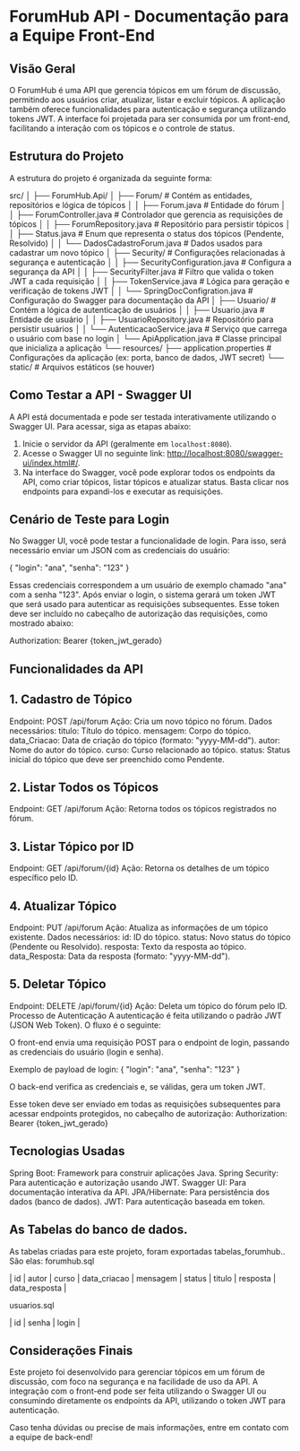 # ForumHub API - Documentação para a Equipe Front-End

## Visão Geral

O ForumHub é uma API que gerencia tópicos em um fórum de discussão, permitindo aos usuários criar, atualizar, listar e excluir tópicos. A aplicação também oferece funcionalidades para autenticação e segurança utilizando tokens JWT. A interface foi projetada para ser consumida por um front-end, facilitando a interação com os tópicos e o controle de status.

## Estrutura do Projeto

A estrutura do projeto é organizada da seguinte forma:

src/ │ ├── ForumHub.Api/ │ ├── Forum/ # Contém as entidades, repositórios e lógica de tópicos │ │ ├── Forum.java # Entidade do fórum │ │ ├── ForumController.java # Controlador que gerencia as requisições de tópicos │ │ ├── ForumRepository.java # Repositório para persistir tópicos │ │ ├── Status.java # Enum que representa o status dos tópicos (Pendente, Resolvido) │ │ └── DadosCadastroForum.java # Dados usados para cadastrar um novo tópico │ ├── Security/ # Configurações relacionadas à segurança e autenticação │ │ ├── SecurityConfiguration.java # Configura a segurança da API │ │ ├── SecurityFilter.java # Filtro que valida o token JWT a cada requisição │ │ ├── TokenService.java # Lógica para geração e verificação de tokens JWT │ │ └── SpringDocConfigration.java # Configuração do Swagger para documentação da API │ ├── Usuario/ # Contém a lógica de autenticação de usuários │ │ ├── Usuario.java # Entidade de usuário │ │ ├── UsuarioRepository.java # Repositório para persistir usuários │ │ └── AutenticacaoService.java # Serviço que carrega o usuário com base no login │ └── ApiApplication.java # Classe principal que inicializa a aplicação └── resources/ ├── application.properties # Configurações da aplicação (ex: porta, banco de dados, JWT secret) └── static/ # Arquivos estáticos (se houver)




## Como Testar a API - Swagger UI

A API está documentada e pode ser testada interativamente utilizando o Swagger UI. Para acessar, siga as etapas abaixo:

1. Inicie o servidor da API (geralmente em `localhost:8080`).
2. Acesse o Swagger UI no seguinte link: [http://localhost:8080/swagger-ui/index.html#/](http://localhost:8080/swagger-ui/index.html#/).
3. Na interface do Swagger, você pode explorar todos os endpoints da API, como criar tópicos, listar tópicos e atualizar status. Basta clicar nos endpoints para expandi-los e executar as requisições.

## Cenário de Teste para Login

No Swagger UI, você pode testar a funcionalidade de login. Para isso, será necessário enviar um JSON com as credenciais do usuário:


{
  "login": "ana",
  "senha": "123"
}


Essas credenciais correspondem a um usuário de exemplo chamado "ana" com a senha "123". Após enviar o login, o sistema gerará um token JWT que será usado para autenticar as requisições subsequentes. Esse token deve ser incluído no cabeçalho de autorização das requisições, como mostrado abaixo:


Authorization: Bearer {token_jwt_gerado}



## Funcionalidades da API
## 1. Cadastro de Tópico
Endpoint: POST /api/forum
Ação: Cria um novo tópico no fórum.
Dados necessários:
titulo: Título do tópico.
mensagem: Corpo do tópico.
data_Criacao: Data de criação do tópico (formato: "yyyy-MM-dd").
autor: Nome do autor do tópico.
curso: Curso relacionado ao tópico.
status: Status inicial do tópico que deve ser preenchido como Pendente.

## 2. Listar Todos os Tópicos
Endpoint: GET /api/forum
Ação: Retorna todos os tópicos registrados no fórum.

## 3. Listar Tópico por ID
Endpoint: GET /api/forum/{id}
Ação: Retorna os detalhes de um tópico específico pelo ID.

## 4. Atualizar Tópico
Endpoint: PUT /api/forum
Ação: Atualiza as informações de um tópico existente.
Dados necessários:
id: ID do tópico.
status: Novo status do tópico (Pendente ou Resolvido).
resposta: Texto da resposta ao tópico.
data_Resposta: Data da resposta (formato: "yyyy-MM-dd").

## 5. Deletar Tópico
Endpoint: DELETE /api/forum/{id}
Ação: Deleta um tópico do fórum pelo ID.
Processo de Autenticação
A autenticação é feita utilizando o padrão JWT (JSON Web Token). O fluxo é o seguinte:

O front-end envia uma requisição POST para o endpoint de login, passando as credenciais do usuário (login e senha).

Exemplo de payload de login:
{
  "login": "ana",
  "senha": "123"
}

O back-end verifica as credenciais e, se válidas, gera um token JWT.

Esse token deve ser enviado em todas as requisições subsequentes para acessar endpoints protegidos, no cabeçalho de autorização:
Authorization: Bearer {token_jwt_gerado}

## Tecnologias Usadas
Spring Boot: Framework para construir aplicações Java.
Spring Security: Para autenticação e autorização usando JWT.
Swagger UI: Para documentação interativa da API.
JPA/Hibernate: Para persistência dos dados (banco de dados).
JWT: Para autenticação baseada em token.

## As Tabelas do banco de dados.
As tabelas criadas para este projeto, foram exportadas tabelas_forumhub..
São elas: 
forumhub.sql 

| id | autor  | curso  | data_criacao | mensagem | status    | titulo       | resposta        | data_resposta |



usuarios.sql

| id | senha | login |



## Considerações Finais
Este projeto foi desenvolvido para gerenciar tópicos em um fórum de discussão, com foco na segurança e na facilidade de uso da API. A integração com o front-end pode ser feita utilizando o Swagger UI ou consumindo diretamente os endpoints da API, utilizando o token JWT para autenticação.

Caso tenha dúvidas ou precise de mais informações, entre em contato com a equipe de back-end!
